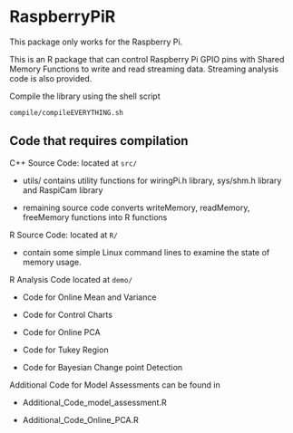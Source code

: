 # RaspberryPiR

This package only works for the Raspberry Pi.

This is an R package that can control Raspberry Pi GPIO pins with Shared
Memory Functions to write and read streaming data. Streaming analysis
code is also provided.

Compile the library using the shell script

``` bash
compile/compileEVERYTHING.sh
```

## Code that requires compilation

C++ Source Code: located at `src/`

-   utils/ contains utility functions for wiringPi.h library, sys/shm.h
    library and RaspiCam library

-   remaining source code converts writeMemory, readMemory, freeMemory
    functions into R functions

R Source Code: located at `R/`

-   contain some simple Linux command lines to examine the state of
    memory usage.

R Analysis Code located at `demo/`

-   Code for Online Mean and Variance

-   Code for Control Charts

-   Code for Online PCA

-   Code for Tukey Region

-   Code for Bayesian Change point Detection

Additional Code for Model Assessments can be found in

-   Additional_Code_model_assessment.R

-   Additional_Code_Online_PCA.R
